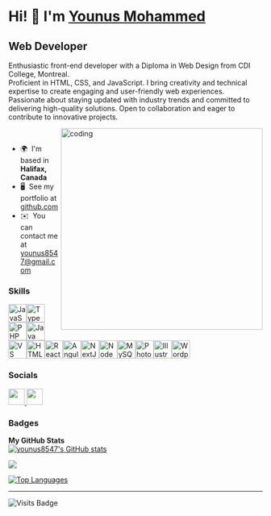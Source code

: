 # Hi! 👋 I'm <a href="https://github.com/younus8547" target="_blank">Younus Mohammed</a>

## Web Developer


Enthusiastic front-end developer with a Diploma in Web Design from CDI College, Montreal.  
Proficient in HTML, CSS, and JavaScript. I bring creativity and technical expertise to create engaging and user-friendly web experiences. Passionate about staying updated with industry trends and committed to delivering high-quality solutions. Open to collaboration and eager to contribute to innovative projects.

<img align="right" alt="coding" width="400" src="https://user-images.githubusercontent.com/55389276/140866485-8fb1c876-9a8f-4d6a-98dc-08c4981eaf70.gif">

<br>

*   🌍  I'm based in **Halifax, Canada**
*   🖥️  See my portfolio at [github.com](http://github.com/younus8547)
*   ✉️  You can contact me at [younus8547@gmail.com](mailto:younus8547@gmail.com)


  
  ### Skills 
<p align="left">
    <a href="https://developer.mozilla.org/en-US/docs/Web/JavaScript" target="_blank" rel="noreferrer"><img
            src="https://raw.githubusercontent.com/danielcranney/readme-generator/main/public/icons/skills/javascript-colored.svg"
            width="36" height="36" alt="JavaScript" /></a><a href="https://www.typescriptlang.org/" target="_blank"
        rel="noreferrer"><img
            src="https://raw.githubusercontent.com/danielcranney/readme-generator/main/public/icons/skills/typescript-colored.svg"
            width="36" height="36" alt="TypeScript" /></a><a href="https://www.php.net/" target="_blank"
        rel="noreferrer"><img
            src="https://raw.githubusercontent.com/danielcranney/readme-generator/main/public/icons/skills/php-colored.svg"
            width="36" height="36" alt="PHP" /></a><a href="https://www.oracle.com/java/" target="_blank"
        rel="noreferrer"><img
            src="https://raw.githubusercontent.com/danielcranney/readme-generator/main/public/icons/skills/java-colored.svg"
            width="36" height="36" alt="Java" /></a><a href="https://code.visualstudio.com/" target="_blank"
        rel="noreferrer"><img
            src="https://raw.githubusercontent.com/danielcranney/readme-generator/main/public/icons/skills/visualstudiocode.svg"
            width="36" height="36" alt="VS Code" /></a><a href="https://developer.mozilla.org/en-US/docs/Glossary/HTML5"
        target="_blank" rel="noreferrer"><img
            src="https://raw.githubusercontent.com/danielcranney/readme-generator/main/public/icons/skills/html5-colored.svg"
            width="36" height="36" alt="HTML5" /></a><a href="https://reactjs.org/" target="_blank"
        rel="noreferrer"><img
            src="https://raw.githubusercontent.com/danielcranney/readme-generator/main/public/icons/skills/react-colored.svg"
            width="36" height="36" alt="React" /></a><a href="https://angular.io/" target="_blank" rel="noreferrer"><img
            src="https://raw.githubusercontent.com/danielcranney/readme-generator/main/public/icons/skills/angularjs-colored.svg"
            width="36" height="36" alt="Angular" /></a><a href="https://nextjs.org/docs" target="_blank"
        rel="noreferrer"><img
            src="https://raw.githubusercontent.com/danielcranney/readme-generator/main/public/icons/skills/nextjs-colored.svg"
            width="36" height="36" alt="NextJs" /></a><a href="https://nodejs.org/en/" target="_blank"
        rel="noreferrer"><img
            src="https://raw.githubusercontent.com/danielcranney/readme-generator/main/public/icons/skills/nodejs-colored.svg"
            width="36" height="36" alt="NodeJS" /></a><a href="https://www.mysql.com/" target="_blank"
        rel="noreferrer"><img
            src="https://raw.githubusercontent.com/danielcranney/readme-generator/main/public/icons/skills/mysql-colored.svg"
            width="36" height="36" alt="MySQL" /></a><a href="https://www.adobe.com/uk/products/photoshop.html"
        target="_blank" rel="noreferrer"><img
            src="https://raw.githubusercontent.com/danielcranney/readme-generator/main/public/icons/skills/photoshop-colored.svg"
            width="36" height="36" alt="Photoshop" /></a><a href="https://www.adobe.com/uk/products/illustrator.html"
        target="_blank" rel="noreferrer"><img
            src="https://raw.githubusercontent.com/danielcranney/readme-generator/main/public/icons/skills/illustrator-colored.svg"
            width="36" height="36" alt="Illustrator" /></a><a href="https://wordpress.com" target="_blank"
        rel="noreferrer"><img
            src="https://raw.githubusercontent.com/danielcranney/readme-generator/main/public/icons/skills/wordpress-colored.svg"
            width="36" height="36" alt="Wordpress" /></a>
</p>
                    
### Socials
<p align="left">
    <a href="https://www.github.com/younus8547" target="_blank" rel="noreferrer">
      <picture>
        <source media="(prefers-color-scheme: dark)"
            srcset="https://raw.githubusercontent.com/danielcranney/readme-generator/main/public/icons/socials/github-dark.svg" />
        <source media="(prefers-color-scheme: light)"
            srcset="https://raw.githubusercontent.com/danielcranney/readme-generator/main/public/icons/socials/github.svg" />
        <img src="https://raw.githubusercontent.com/danielcranney/readme-generator/main/public/icons/socials/github.svg"
            width="32" height="32" /></picture>
    </a>
    <a href="https://www.linkedin.com/in/younus8547" target="_blank" rel="noreferrer">
        <picture>
            <source media="(prefers-color-scheme: dark)"
                srcset="https://raw.githubusercontent.com/danielcranney/readme-generator/main/public/icons/socials/linkedin-dark.svg" />
            <source media="(prefers-color-scheme: light)"
                srcset="https://raw.githubusercontent.com/danielcranney/readme-generator/main/public/icons/socials/linkedin.svg" />
            <img src="https://raw.githubusercontent.com/danielcranney/readme-generator/main/public/icons/socials/linkedin.svg"
                width="32" height="32" />
        </picture>
    </a>
</p>


### Badges
<b>My GitHub Stats</b>
<br>
<a href="http://www.github.com/younus8547"><img
        src="https://github-readme-stats.vercel.app/api?username=younus8547&show_icons=true&hide=&count_private=true&title_color=0891b2&text_color=ffffff&icon_color=0891b2&bg_color=1c1917&hide_border=true&show_icons=true"
        alt="younus8547's GitHub stats" /></a>
        
<a href="http://www.github.com/younus8547"><img
        src="https://github-readme-streak-stats.herokuapp.com/?user=younus8547&stroke=ffffff&background=1c1917&ring=0891b2&fire=0891b2&currStreakNum=ffffff&currStreakLabel=0891b2&sideNums=ffffff&sideLabels=ffffff&dates=ffffff&hide_border=true" /></a>
        
        
<a href="https://github.com/younus8547" align="left"><img
        src="https://github-readme-stats.vercel.app/api/top-langs/?username=younus8547&langs_count=10&title_color=0891b2&text_color=ffffff&icon_color=0891b2&bg_color=1c1917&hide_border=true&locale=en&custom_title=Top%20%Languages"
        alt="Top Languages" /></a>


----
![Visits Badge](https://badges.pufler.dev/visits/younus8547/younus8547)
